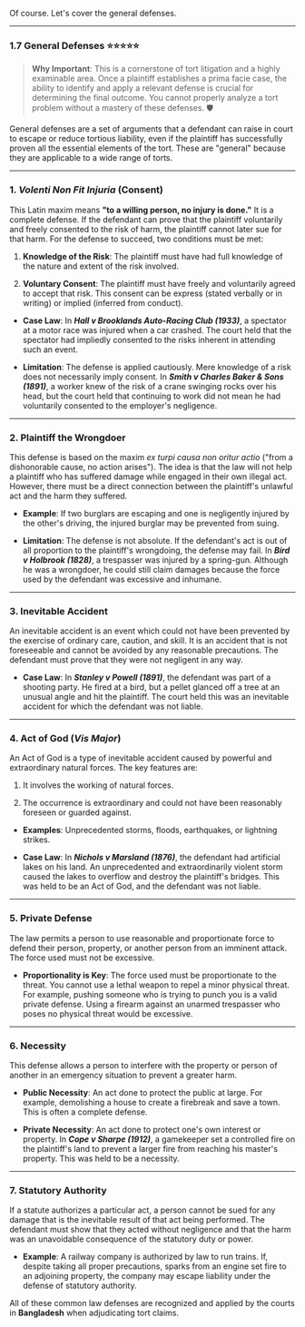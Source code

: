 Of course. Let's cover the general defenses.

---

### 1.7 General Defenses ⭐⭐⭐⭐⭐

> **Why Important**: This is a cornerstone of tort litigation and a highly examinable area. Once a plaintiff establishes a prima facie case, the ability to identify and apply a relevant defense is crucial for determining the final outcome. You cannot properly analyze a tort problem without a mastery of these defenses. 🛡️

General defenses are a set of arguments that a defendant can raise in court to escape or reduce tortious liability, even if the plaintiff has successfully proven all the essential elements of the tort. These are "general" because they are applicable to a wide range of torts.

---

### 1. _Volenti Non Fit Injuria_ (Consent)

This Latin maxim means **"to a willing person, no injury is done."** It is a complete defense. If the defendant can prove that the plaintiff voluntarily and freely consented to the risk of harm, the plaintiff cannot later sue for that harm. For the defense to succeed, two conditions must be met:

1. **Knowledge of the Risk**: The plaintiff must have had full knowledge of the nature and extent of the risk involved.
    
2. **Voluntary Consent**: The plaintiff must have freely and voluntarily agreed to accept that risk. This consent can be express (stated verbally or in writing) or implied (inferred from conduct).
    

- **Case Law**: In **_Hall v Brooklands Auto-Racing Club (1933)_**, a spectator at a motor race was injured when a car crashed. The court held that the spectator had impliedly consented to the risks inherent in attending such an event.
    
- **Limitation**: The defense is applied cautiously. Mere knowledge of a risk does not necessarily imply consent. In **_Smith v Charles Baker & Sons (1891)_**, a worker knew of the risk of a crane swinging rocks over his head, but the court held that continuing to work did not mean he had voluntarily consented to the employer's negligence.
    

---

### 2. Plaintiff the Wrongdoer

This defense is based on the maxim _ex turpi causa non oritur actio_ ("from a dishonorable cause, no action arises"). The idea is that the law will not help a plaintiff who has suffered damage while engaged in their own illegal act. However, there must be a direct connection between the plaintiff's unlawful act and the harm they suffered.

- **Example**: If two burglars are escaping and one is negligently injured by the other's driving, the injured burglar may be prevented from suing.
    
- **Limitation**: The defense is not absolute. If the defendant's act is out of all proportion to the plaintiff's wrongdoing, the defense may fail. In **_Bird v Holbrook (1828)_**, a trespasser was injured by a spring-gun. Although he was a wrongdoer, he could still claim damages because the force used by the defendant was excessive and inhumane.
    

---

### 3. Inevitable Accident

An inevitable accident is an event which could not have been prevented by the exercise of ordinary care, caution, and skill. It is an accident that is not foreseeable and cannot be avoided by any reasonable precautions. The defendant must prove that they were not negligent in any way.

- **Case Law**: In **_Stanley v Powell (1891)_**, the defendant was part of a shooting party. He fired at a bird, but a pellet glanced off a tree at an unusual angle and hit the plaintiff. The court held this was an inevitable accident for which the defendant was not liable.
    

---

### 4. Act of God (_Vis Major_)

An Act of God is a type of inevitable accident caused by powerful and extraordinary natural forces. The key features are:

1. It involves the working of natural forces.
    
2. The occurrence is extraordinary and could not have been reasonably foreseen or guarded against.
    

- **Examples**: Unprecedented storms, floods, earthquakes, or lightning strikes.
    
- **Case Law**: In **_Nichols v Marsland (1876)_**, the defendant had artificial lakes on his land. An unprecedented and extraordinarily violent storm caused the lakes to overflow and destroy the plaintiff's bridges. This was held to be an Act of God, and the defendant was not liable.
    

---

### 5. Private Defense

The law permits a person to use reasonable and proportionate force to defend their person, property, or another person from an imminent attack. The force used must not be excessive.

- **Proportionality is Key**: The force used must be proportionate to the threat. You cannot use a lethal weapon to repel a minor physical threat. For example, pushing someone who is trying to punch you is a valid private defense. Using a firearm against an unarmed trespasser who poses no physical threat would be excessive.
    

---

### 6. Necessity

This defense allows a person to interfere with the property or person of another in an emergency situation to prevent a greater harm.

- **Public Necessity**: An act done to protect the public at large. For example, demolishing a house to create a firebreak and save a town. This is often a complete defense.
    
- **Private Necessity**: An act done to protect one's own interest or property. In **_Cope v Sharpe (1912)_**, a gamekeeper set a controlled fire on the plaintiff's land to prevent a larger fire from reaching his master's property. This was held to be a necessity.
    

---

### 7. Statutory Authority

If a statute authorizes a particular act, a person cannot be sued for any damage that is the inevitable result of that act being performed. The defendant must show that they acted without negligence and that the harm was an unavoidable consequence of the statutory duty or power.

- **Example**: A railway company is authorized by law to run trains. If, despite taking all proper precautions, sparks from an engine set fire to an adjoining property, the company may escape liability under the defense of statutory authority.
    

All of these common law defenses are recognized and applied by the courts in **Bangladesh** when adjudicating tort claims.